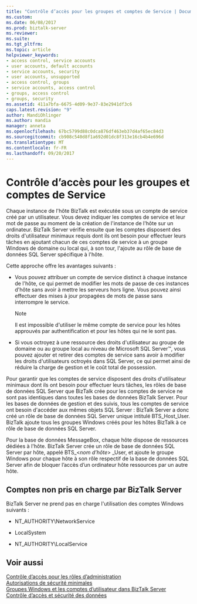 ```yaml
---
title: "Contrôle d’accès pour les groupes et comptes de Service | Documents Microsoft"
ms.custom: 
ms.date: 06/08/2017
ms.prod: biztalk-server
ms.reviewer: 
ms.suite: 
ms.tgt_pltfrm: 
ms.topic: article
helpviewer_keywords:
- access control, service accounts
- user accounts, default accounts
- service accounts, security
- user accounts, unsupported
- access control, groups
- service accounts, access control
- groups, access control
- groups, security
ms.assetid: 411a7bfa-6675-4d09-9e37-83e2941df3c6
caps.latest.revision: "9"
author: MandiOhlinger
ms.author: mandia
manager: anneta
ms.openlocfilehash: 67bc5799d88c0dca876df463eb37d4af65ec84d3
ms.sourcegitcommit: cb908c540d8f1a692d01dc8f313e16cb4b4e696d
ms.translationtype: MT
ms.contentlocale: fr-FR
ms.lasthandoff: 09/20/2017
---
```

# <a name="access-control-for-groups-and-service-accounts"></a>Contrôle d’accès pour les groupes et comptes de Service
Chaque instance de l'hôte BizTalk est exécutée sous un compte de service créé par un utilisateur. Vous devez indiquer les comptes de service et leur mot de passe au moment de la création de l'instance de l'hôte sur un ordinateur. BizTalk Server vérifie ensuite que les comptes disposent des droits d'utilisateur minimaux requis dont ils ont besoin pour effectuer leurs tâches en ajoutant chacun de ces comptes de service à un groupe Windows de domaine ou local qui, à son tour, l'ajoute au rôle de base de données SQL Server spécifique à l'hôte.  
  
 Cette approche offre les avantages suivants :  
  
-   Vous pouvez attribuer un compte de service distinct à chaque instance de l'hôte, ce qui permet de modifier les mots de passe de ces instances d'hôte sans avoir à mettre les serveurs hors ligne. Vous pouvez ainsi effectuer des mises à jour propagées de mots de passe sans interrompre le service.  
  
    > [!NOTE]
    >  Il est impossible d'utiliser le même compte de service pour les hôtes approuvés par authentification et pour les hôtes qui ne le sont pas.  
  
-   Si vous octroyez à une ressource des droits d'utilisateur au groupe de domaine ou au groupe local au niveau de Microsoft SQL Server™, vous pouvez ajouter et retirer des comptes de service sans avoir à modifier les droits d'utilisateurs octroyés dans SQL Server, ce qui permet ainsi de réduire la charge de gestion et le coût total de possession.  
  
 Pour garantir que les comptes de service disposent des droits d'utilisateur minimaux dont ils ont besoin pour effectuer leurs tâches, les rôles de base de données SQL Server que BizTalk crée pour les comptes de service ne sont pas identiques dans toutes les bases de données BizTalk Server. Pour les bases de données de gestion et des suivis, tous les comptes de service ont besoin d'accéder aux mêmes objets SQL Server : BizTalk Server a donc créé un rôle de base de données SQL Server unique intitulé BTS_Host_User. BizTalk ajoute tous les groupes Windows créés pour les hôtes BizTalk à ce rôle de base de données SQL Server.  
  
 Pour la base de données MessageBox, chaque hôte dispose de ressources dédiées à l'hôte. BizTalk Server crée un rôle de base de données SQL Server par hôte, appelé BTS_\<*nom d’hôte*> _User, et ajoute le groupe Windows pour chaque hôte à son rôle respectif de la base de données SQL Server afin de bloquer l’accès d’un ordinateur hôte ressources par un autre hôte.  
  
## <a name="accounts-not-supported-by-biztalk-server"></a>Comptes non pris en charge par BizTalk Server  
 BizTalk Server ne prend pas en charge l'utilisation des comptes Windows suivants :  
  
-   NT_AUTHORITY\NetworkService  
  
-   LocalSystem  
  
-   NT_AUTHORITY\LocalService  
  
## <a name="see-also"></a>Voir aussi  
 [Contrôle d’accès pour les rôles d’administration](../core/access-control-for-administrative-roles.md)   
 [Autorisations de sécurité minimales](../core/minimum-security-user-rights.md)   
 [Groupes Windows et les comptes d’utilisateur dans BizTalk Server](../core/windows-groups-and-user-accounts-in-biztalk-server.md)   
 [Contrôle d’accès et sécurité des données](../core/access-control-and-data-security.md)